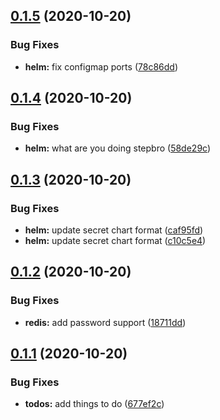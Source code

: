 ## [0.1.5](https://github.com/bsord/rcvr-api/compare/0.1.4...0.1.5) (2020-10-20)


### Bug Fixes

* **helm:** fix configmap ports ([78c86dd](https://github.com/bsord/rcvr-api/commit/78c86dd56a4e8631c9653cbbacd5cf982201db4b))



## [0.1.4](https://github.com/bsord/rcvr-api/compare/0.1.3...0.1.4) (2020-10-20)


### Bug Fixes

* **helm:** what are you doing stepbro ([58de29c](https://github.com/bsord/rcvr-api/commit/58de29c3e687bd5c987faf624944ed675aa14904))



## [0.1.3](https://github.com/bsord/rcvr-api/compare/0.1.2...0.1.3) (2020-10-20)


### Bug Fixes

* **helm:** update secret chart format ([caf95fd](https://github.com/bsord/rcvr-api/commit/caf95fda005222b5422638cefd2830f7e8347c02))
* **helm:** update secret chart format ([c10c5e4](https://github.com/bsord/rcvr-api/commit/c10c5e4ecc9fd936d16931a91603b73d9aefebbb))



## [0.1.2](https://github.com/bsord/rcvr-api/compare/0.1.1...0.1.2) (2020-10-20)


### Bug Fixes

* **redis:** add password support ([18711dd](https://github.com/bsord/rcvr-api/commit/18711dd41f7546402319c075690e954a343db6a0))



## [0.1.1](https://github.com/bsord/rcvr-api/compare/0.1.0...0.1.1) (2020-10-20)


### Bug Fixes

* **todos:** add things to do ([677ef2c](https://github.com/bsord/rcvr-api/commit/677ef2c2b545b570c6b7e08c76c43cb2ccacdf23))



